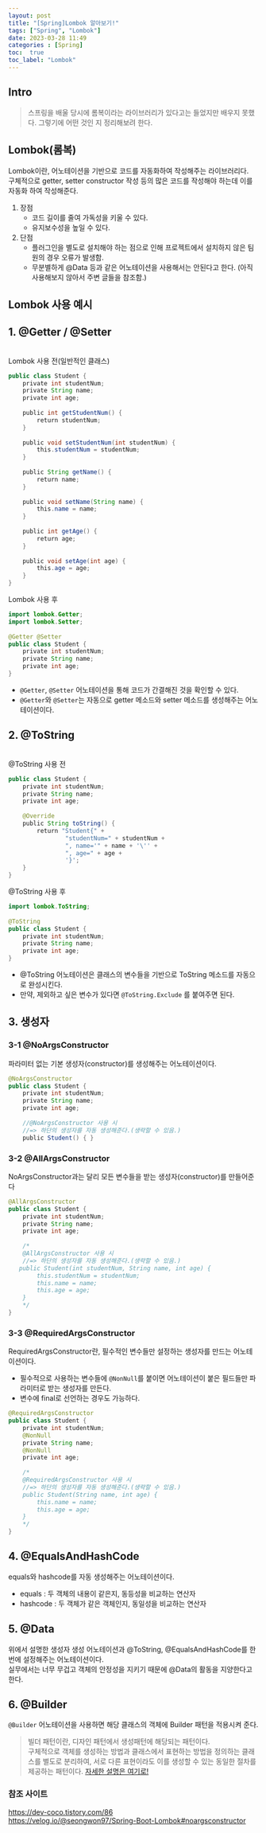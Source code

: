 ```yaml
---
layout: post
title: "[Spring]Lombok 알아보기!"
tags: ["Spring", "Lombok"]
date: 2023-03-28 11:49
categories : [Spring]
toc:  true
toc_label: "Lombok"
---
```


## Intro
> 스프링을 배울 당시에 롬복이라는 라이브러리가 있다고는 들었지만 배우지 못했다. 그렇기에 어떤 것인 지 정리해보려 한다.

## Lombok(롬복)
Lombok이란, 어노테이션을 기반으로 코드를 자동화하여 작성해주는 라이브러리다.<br>
구체적으로 getter, setter constructor 작성 등의 많은 코드를 작성해야 하는데 이를 자동화 하여 작성해준다.<br>
1. 장점
    - 코드 길이를 줄여 가독성을 키울 수 있다.
    - 유지보수성을 높일 수 있다.
2. 단점 
    - 플러그인을 별도로 설치해야 하는 점으로 인해 프로젝트에서 설치하지 않은 팀원의 경우 오류가 발생함.
    - 무분별하게 @Data 등과 같은 어노테이션을 사용해서는 안된다고 한다. (아직 사용해보지 않아서 주변 글들을 참조함.)

## Lombok 사용 예시

## 1. @Getter / @Setter 
<br>
Lombok 사용 전(일반적인 클래스)

```java
public class Student {
    private int studentNum;
    private String name;
    private int age;
 
    public int getStudentNum() {
        return studentNum;
    }
 
    public void setStudentNum(int studentNum) {
        this.studentNum = studentNum;
    }
 
    public String getName() {
        return name;
    }
 
    public void setName(String name) {
        this.name = name;
    }
 
    public int getAge() {
        return age;
    }
 
    public void setAge(int age) {
        this.age = age;
    }
}
```

Lombok 사용 후

```java
import lombok.Getter;
import lombok.Setter;
 
@Getter @Setter
public class Student {
    private int studentNum;
    private String name;
    private int age;
}
```

- `@Getter`, `@Setter` 어노테이션을 통해 코드가 간결해진 것을 확인할 수 있다.
- `@Getter`와 `@Setter`는 자동으로 getter 메소드와 setter 메소드를 생성해주는 어노테이션이다.

## 2. @ToString
<br>
@ToString 사용 전

```java
public class Student {
    private int studentNum;
    private String name;
    private int age;
 
    @Override
    public String toString() {
        return "Student{" +
                "studentNum=" + studentNum +
                ", name='" + name + '\'' +
                ", age=" + age +
                '}';
    }
}
```

@ToString 사용 후
```java
import lombok.ToString;
 
@ToString
public class Student {
    private int studentNum;
    private String name;
    private int age;
}
```

- @ToString 어노테이션은 클래스의 변수들을 기반으로 ToString 메소드를 자동으로 완성시킨다.
- 만약, 제외하고 싶은 변수가 있다면 `@ToString.Exclude` 를 붙여주면 된다.


## 3. 생성자
### 3-1 @NoArgsConstructor
파라미터 없는 기본 생성자(constructor)를 생성해주는 어노테이션이다. 

```java
@NoArgsConstructor
public class Student {
    private int studentNum;
    private String name;
    private int age;
	
    //@NoArgsConstructor 사용 시 
    //=> 하단의 생성자를 자동 생성해준다.(생략할 수 있음.)
    public Student() { }

```
### 3-2 @AllArgsConstructor

NoArgsConstructor과는 달리 모든 변수들을 받는 생성자(constructor)를 만들어준다

```java
@AllArgsConstructor
public class Student {
    private int studentNum;
    private String name;
    private int age;
	
    /*
    @AllArgsConstructor 사용 시 
    //=> 하단의 생성자를 자동 생성해준다.(생략할 수 있음.)
   public Student(int studentNum, String name, int age) {
        this.studentNum = studentNum;
        this.name = name;
        this.age = age;
    }
    */
}
```

### 3-3 @RequiredArgsConstructor
RequiredArgsConstructor란, 필수적인 변수들만 설정하는 생성자를 만드는 어노테이션이다.<br>
- 필수적으로 사용하는 변수들에 `@NonNull`를 붙이면 어노테이션이 붙은 필드들만 파라미터로 받는 생성자를 만든다.
- 변수에 final로 선언하는 경우도 가능하다.

```java
@RequiredArgsConstructor
public class Student {
    private int studentNum;
    @NonNull
    private String name;
    @NonNull
    private int age;
	
    /*
    @RequiredArgsConstructor 사용 시 
    //=> 하단의 생성자를 자동 생성해준다.(생략할 수 있음.)
    public Student(String name, int age) {
        this.name = name;
        this.age = age;
    }
    */
}
```

## 4. @EqualsAndHashCode

equals와 hashcode를 자동 생성해주는 어노테이션이다.
- equals : 두 객체의 내용이 같은지, 동등성을 비교하는 연산자
- hashcode : 두 객체가 같은 객체인지, 동일성을 비교하는 연산자

## 5. @Data
위에서 설명한 생성자 생성 어노테이션과 @ToString, @EqualsAndHashCode를 한 번에 설정해주는 어노테이션이다.<br>
실무에서는 너무 무겁고 객체의 안정성을 지키기 때문에 @Data의 활동을 지양한다고 한다.

## 6. @Builder
`@Builder` 어노테이션을 사용하면 해당 클래스의 객체에 Builder 패턴을 적용시켜 준다.
> 빌더 패턴이란, 디자인 패턴에서 생성패턴에 해당되는 패턴이다. <br>구체적으로 객체를 생성하는 방법과 클래스에서 표현하는 방법을 정의하는 클래스를 별도로 분리하여, 서로 다른 표현이라도 이를 생성할 수 있는 동일한 절차를 제공하는 패턴이다.
[자세한 설명은 여기로!](https://readystory.tistory.com/121)

### 참조 사이트
<https://dev-coco.tistory.com/86><br>
<https://velog.io/@seongwon97/Spring-Boot-Lombok#noargsconstructor>
